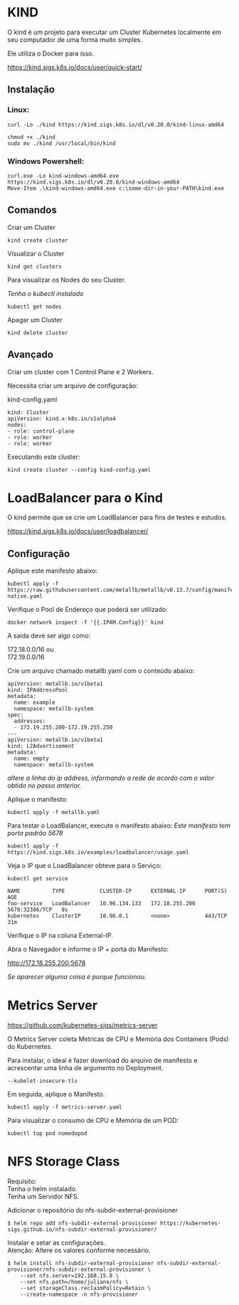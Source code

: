 # KIND

O kind é um projeto para executar um Cluster Kubernetes localmente em seu computador de uma forma muito simples.

Ele utiliza o Docker para isso.

https://kind.sigs.k8s.io/docs/user/quick-start/


## Instalação

### Linux:

```
curl -Lo ./kind https://kind.sigs.k8s.io/dl/v0.20.0/kind-linux-amd64

chmod +x ./kind
sudo mv ./kind /usr/local/bin/kind
```

### Windows Powershell:
```
curl.exe -Lo kind-windows-amd64.exe https://kind.sigs.k8s.io/dl/v0.20.0/kind-windows-amd64
Move-Item .\kind-windows-amd64.exe c:\some-dir-in-your-PATH\kind.exe
```

## Comandos

Criar um Cluster
```
kind create cluster
```

Visualizar o Cluster
```
kind get clusters
```

Para visualizar os Nodes do seu Cluster.

*Tenha o kubectl instalado*
```
kubectl get nodes
```

Apagar um Cluster
```
kind delete cluster
```

## Avançado

Criar um cluster com 1 Control Plane e 2 Workers.

Necessita criar um arquivo de configuração:

kind-config.yaml
```
kind: Cluster
apiVersion: kind.x-k8s.io/v1alpha4
nodes:
- role: control-plane
- role: worker
- role: worker
```

Executando este cluster:
```
kind create cluster --config kind-config.yaml
```


# LoadBalancer para o Kind

O kind permite que se crie um LoadBalancer para fins de testes e estudos.

https://kind.sigs.k8s.io/docs/user/loadbalancer/


## Configuração

Aplique este manifesto abaixo:
```
kubectl apply -f https://raw.githubusercontent.com/metallb/metallb/v0.13.7/config/manifests/metallb-native.yaml
```

Verifique o Pool de Endereço que poderá ser utilizado:
```
docker network inspect -f '{{.IPAM.Config}}' kind
```
A saida deve ser algo como:

172.18.0.0/16 ou 
<br>
172.19.0.0/16

Crie um arquivo chamado metallb.yaml com o conteúdo abaixo:
```
apiVersion: metallb.io/v1beta1
kind: IPAddressPool
metadata:
  name: example
  namespace: metallb-system
spec:
  addresses:
  - 172.19.255.200-172.19.255.250
---
apiVersion: metallb.io/v1beta1
kind: L2Advertisement
metadata:
  name: empty
  namespace: metallb-system
```
*altere a linha do ip address, informando a rede de acordo com o valor obtido no passo anterior.*

Aplique o manifesto:
```
kubectl apply -f metallb.yaml
```

Para testar o LoadBalancer, execute o manifesto abaixo:
*Este manifesto tem porta padrão 5678*
```
kubectl apply -f https://kind.sigs.k8s.io/examples/loadbalancer/usage.yaml
```

Veja o IP que o LoadBalancer obteve para o Serviço:
```
kubectl get service
```

```
NAME          TYPE           CLUSTER-IP      EXTERNAL-IP      PORT(S)          AGE
foo-service   LoadBalancer   10.96.134.133   172.18.255.200   5678:32386/TCP   8s
kubernetes    ClusterIP      10.96.0.1       <none>           443/TCP          31m
```

Verifique o IP na coluna External-IP.

Abra o Navegador e informe o IP + porta do Manifesto:

http://172.18.255.200:5678

*Se aparecer alguma coisa é porque funcionou.*


# Metrics Server

https://github.com/kubernetes-sigs/metrics-server

O Metrics Server coleta Metricas de CPU e Memória dos Containers (Pods) do Kubernetes.

Para instalar, o ideal é fazer download do arquivo de manifesto e acrescentar uma linha de argumento no Deployment.
```
--kubelet-insecure-tls
```

Em seguida, aplique o Manifesto.

```
kubectl apply -f metrics-server.yaml
```

Para visualizar o consumo de CPU e Memória de um POD:
```
kubectl top pod nomedopod
```

# NFS Storage Class

Requisito: \
Tenha o helm instalado. \
Tenha um Servidor NFS.

Adicionar o repositório do nfs-subdir-external-provisioner
```
$ helm repo add nfs-subdir-external-provisioner https://kubernetes-sigs.github.io/nfs-subdir-external-provisioner/
```

Instalar e setar as configurações. \
Atenção: Altere os valores conforme necessário.
```
$ helm install nfs-subdir-external-provisioner nfs-subdir-external-provisioner/nfs-subdir-external-provisioner \
    --set nfs.server=192.168.15.8 \
    --set nfs.path=/home/juliano/nfs \
    --set storageClass.reclaimPolicy=Retain \
    --create-namespace -n nfs-provisioner
```

